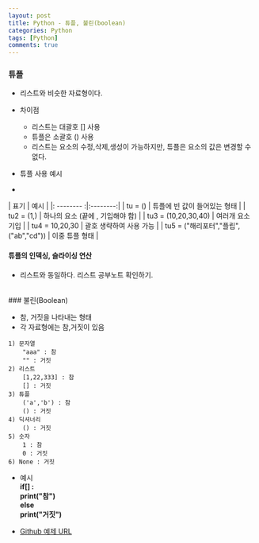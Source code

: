 ```yaml
---
layout: post
title: Python - 튜플, 불린(boolean)
categories: Python
tags: [Python]
comments: true
---
```


### 튜플

-  리스트와 비슷한 자료형이다. 
-  차이점
	- 리스트는 대괄호 [] 사용
	- 튜플은 소괄호 () 사용
	- 리스트는 요소의 수정,삭제,생성이 가능하지만, 튜플은 요소의 값은 변경할 수 없다.

- 튜플 사용 예시
- 
| 표기 | 예시 |
|: -------- :|:--------:|
|   tu = ()     |  튜플에 빈 값이 들어있는 형태      |
|   tu2 = (1,)     |  하나의 요소 (끝에 , 기입해야 함)      |
|   tu3 = (10,20,30,40)     |  여러개 요소 기입      |
|   tu4 = 10,20,30   |  괄호 생략하여 사용 가능     |
|   tu5 = ("해리포터","플립",("ab","cd"))  | 이중 튜플 형태   |

#### 튜플의 인덱싱, 슬라이싱 연산

-  리스트와 동일하다. 리스트 공부노트 확인하기.

<br>
### 불린(Boolean)

-  참, 거짓을 나타내는 형태
-  각 자료형에는 참,거짓이 있음

```
1) 문자열
	"aaa" : 참
	"" : 거짓
2) 리스트
	[1,22,333] : 참
	[] : 거짓
3) 튜플
	('a','b') : 참
	() : 거짓
4) 딕셔너리
	() : 거짓
5) 숫자
	1 : 참
	0 : 거짓
6) None : 거짓
```

- 예시<br> **if[] : <br> print("참")<br> else <br> print("거짓")**



- [Github 예제 URL](https://github.com/DongmeeKim/Python-Study/blob/master/data%20type%20and%20variable/datatype5.py)